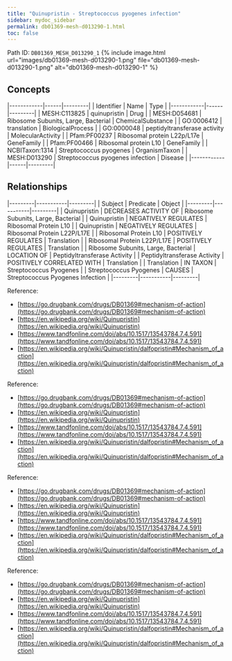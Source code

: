```yaml
---
title: "Quinupristin - Streptococcus pyogenes infection"
sidebar: mydoc_sidebar
permalink: db01369-mesh-d013290-1.html
toc: false 
---
```



Path ID: `DB01369_MESH_D013290_1`
{% include image.html url="images/db01369-mesh-d013290-1.png" file="db01369-mesh-d013290-1.png" alt="db01369-mesh-d013290-1" %}

## Concepts

|------------|------|---------|
| Identifier | Name | Type    |
|------------|------|---------|
| MESH:C113825 | quinupristin | Drug |
| MESH:D054681 | Ribosome Subunits, Large, Bacterial | ChemicalSubstance |
| GO:0006412 | translation | BiologicalProcess |
| GO:0000048 | peptidyltransferase activity | MolecularActivity |
| Pfam:PF00237 | Ribosomal protein L22p/L17e | GeneFamily |
| Pfam:PF00466 | Ribosomal protein L10 | GeneFamily |
| NCBITaxon:1314 | Streptococcus pyogenes | OrganismTaxon |
| MESH:D013290 | Streptococcus pyogenes infection | Disease |
|------------|------|---------|

## Relationships

|---------|-----------|---------|
| Subject | Predicate | Object  |
|---------|-----------|---------|
| Quinupristin | DECREASES ACTIVITY OF | Ribosome Subunits, Large, Bacterial |
| Quinupristin | NEGATIVELY REGULATES | Ribosomal Protein L10 |
| Quinupristin | NEGATIVELY REGULATES | Ribosomal Protein L22P/L17E |
| Ribosomal Protein L10 | POSITIVELY REGULATES | Translation |
| Ribosomal Protein L22P/L17E | POSITIVELY REGULATES | Translation |
| Ribosome Subunits, Large, Bacterial | LOCATION OF | Peptidyltransferase Activity |
| Peptidyltransferase Activity | POSITIVELY CORRELATED WITH | Translation |
| Translation | IN TAXON | Streptococcus Pyogenes |
| Streptococcus Pyogenes | CAUSES | Streptococcus Pyogenes Infection |
|---------|-----------|---------|

Reference: 
  - [https://go.drugbank.com/drugs/DB01369#mechanism-of-action](https://go.drugbank.com/drugs/DB01369#mechanism-of-action)
  - [https://en.wikipedia.org/wiki/Quinupristin](https://en.wikipedia.org/wiki/Quinupristin)
  - [https://www.tandfonline.com/doi/abs/10.1517/13543784.7.4.591](https://www.tandfonline.com/doi/abs/10.1517/13543784.7.4.591)
  - [https://en.wikipedia.org/wiki/Quinupristin/dalfopristin#Mechanism_of_action](https://en.wikipedia.org/wiki/Quinupristin/dalfopristin#Mechanism_of_action)

Reference: 
  - [https://go.drugbank.com/drugs/DB01369#mechanism-of-action](https://go.drugbank.com/drugs/DB01369#mechanism-of-action)
  - [https://en.wikipedia.org/wiki/Quinupristin](https://en.wikipedia.org/wiki/Quinupristin)
  - [https://www.tandfonline.com/doi/abs/10.1517/13543784.7.4.591](https://www.tandfonline.com/doi/abs/10.1517/13543784.7.4.591)
  - [https://en.wikipedia.org/wiki/Quinupristin/dalfopristin#Mechanism_of_action](https://en.wikipedia.org/wiki/Quinupristin/dalfopristin#Mechanism_of_action)

Reference: 
  - [https://go.drugbank.com/drugs/DB01369#mechanism-of-action](https://go.drugbank.com/drugs/DB01369#mechanism-of-action)
  - [https://en.wikipedia.org/wiki/Quinupristin](https://en.wikipedia.org/wiki/Quinupristin)
  - [https://www.tandfonline.com/doi/abs/10.1517/13543784.7.4.591](https://www.tandfonline.com/doi/abs/10.1517/13543784.7.4.591)
  - [https://en.wikipedia.org/wiki/Quinupristin/dalfopristin#Mechanism_of_action](https://en.wikipedia.org/wiki/Quinupristin/dalfopristin#Mechanism_of_action)

Reference: 
  - [https://go.drugbank.com/drugs/DB01369#mechanism-of-action](https://go.drugbank.com/drugs/DB01369#mechanism-of-action)
  - [https://en.wikipedia.org/wiki/Quinupristin](https://en.wikipedia.org/wiki/Quinupristin)
  - [https://www.tandfonline.com/doi/abs/10.1517/13543784.7.4.591](https://www.tandfonline.com/doi/abs/10.1517/13543784.7.4.591)
  - [https://en.wikipedia.org/wiki/Quinupristin/dalfopristin#Mechanism_of_action](https://en.wikipedia.org/wiki/Quinupristin/dalfopristin#Mechanism_of_action)
